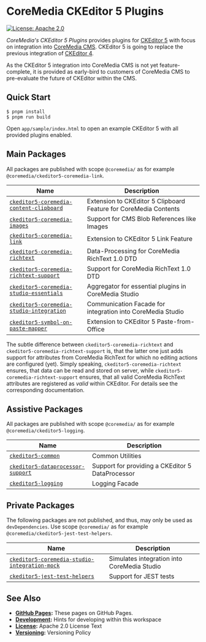 # CoreMedia CKEditor 5 Plugins

[![License: Apache 2.0][badge:license:Apache2]](./LICENSE)

_CoreMedia's CKEditor 5 Plugins_ provides plugins for [CKEditor 5][] with focus
on integration into [CoreMedia CMS][]. CKEditor 5 is going to replace the
previous integration of [CKEditor 4][].

As the CKEditor 5 integration into CoreMedia CMS is not yet feature-complete,
it is provided as early-bird to customers of CoreMedia CMS to pre-evaluate the
future of CKEditor within the CMS.

## Quick Start

```text
$ pnpm install
$ pnpm run build
```

Open `app/sample/index.html` to open an example CKEditor 5 with all provided
plugins enabled.

## Main Packages

All packages are published with scope `@coremedia/` as for example
`@coremedia/ckeditor5-coremedia-link`.

| Name                                         | Description                                                      |
|----------------------------------------------|------------------------------------------------------------------|
| [`ckeditor5-coremedia-content-clipboard`][]  | Extension to CKEditor 5 Clipboard Feature for CoreMedia Contents |
| [`ckeditor5-coremedia-images`][]             | Support for CMS Blob References like Images                      |
| [`ckeditor5-coremedia-link`][]               | Extension to CKEditor 5 Link Feature                             |
| [`ckeditor5-coremedia-richtext`][]           | Data-Processing for CoreMedia RichText 1.0 DTD                   |
| [`ckeditor5-coremedia-richtext-support`][]   | Support for CoreMedia RichText 1.0 DTD                           |
| [`ckeditor5-coremedia-studio-essentials`][]  | Aggregator for essential plugins in CoreMedia Studio             |
| [`ckeditor5-coremedia-studio-integration`][] | Communication Facade for integration into CoreMedia Studio       |
| [`ckeditor5-symbol-on-paste-mapper`][]       | Extension to CKEditor 5 Paste-from-Office                        |

The subtle difference between `ckeditor5-coremedia-richtext` and
`ckeditor5-coremedia-richtext-support` is, that the latter one just adds support
for attributes from CoreMedia RichText for which no editing actions are configured
(yet). Simply speaking, `ckeditor5-coremedia-richtext` ensures, that data can be
read and stored on server, while `ckeditor5-coremedia-richtext-support` ensures,
that all valid CoreMedia RichText attributes are registered as _valid_ within
CKEditor. For details see the corresponding documentation.

## Assistive Packages

All packages are published with scope `@coremedia/` as for example
`@coremedia/ckeditor5-logging`.

| Name                                  | Description                                      |
|---------------------------------------|--------------------------------------------------|
| [`ckeditor5-common`][]                | Common Utilities                                 |
| [`ckeditor5-dataprocessor-support`][] | Support for providing a CKEditor 5 DataProcessor |
| [`ckeditor5-logging`][]               | Logging Facade                                   |

## Private Packages

The following packages are not published, and thus, may only be used as
`devDependencies`. Use scope `@coremedia/` as for example
`@coremedia/ckeditor5-jest-test-helpers`.

| Name                                              | Description                                 |
|---------------------------------------------------|---------------------------------------------|
| [`ckeditor5-coremedia-studio-integration-mock`][] | Simulates integration into CoreMedia Studio |
| [`ckeditor5-jest-test-helpers`][]                 | Support for JEST tests                      |

## See Also

* **[GitHub Pages][gp:ckeditor-plugins]:** These pages on GitHub Pages.
* **[Development](./DEVELOPMENT.md):** Hints for developing within this workspace
* **[License](./LICENSE):** Apache 2.0 License Text
* **[Versioning](./VERSIONING.md):** Versioning Policy

<!-- ===========================================================[References] -->

[`ckeditor5-common`]: <./packages/ckeditor5-coremedia-content-clipboard>
[`ckeditor5-coremedia-content-clipboard`]: <./packages/ckeditor5-coremedia-content-clipboard>
[`ckeditor5-coremedia-images`]: <./packages/ckeditor5-coremedia-images>
[`ckeditor5-coremedia-link`]: <./packages/ckeditor5-coremedia-link>
[`ckeditor5-coremedia-richtext`]: <./packages/ckeditor5-coremedia-richtext>
[`ckeditor5-coremedia-richtext-support`]: <./packages/ckeditor5-coremedia-richtext-support>
[`ckeditor5-coremedia-studio-essentials`]: <./packages/ckeditor5-coremedia-studio-essentials>
[`ckeditor5-coremedia-studio-integration`]: <./packages/ckeditor5-coremedia-studio-integration>
[`ckeditor5-coremedia-studio-integration-mock`]: <./packages/ckeditor5-coremedia-studio-integration-mock>
[`ckeditor5-dataprocessor-support`]: <./packages/ckeditor5-dataprocessor-support>
[`ckeditor5-jest-test-helpers`]: <./packages/ckeditor5-jest-test-helpers>
[`ckeditor5-logging`]: <./packages/ckeditor5-logging>
[`ckeditor5-symbol-on-paste-mapper`]: <./packages/ckeditor5-symbol-on-paste-mapper>
[badge:license:Apache2]: <https://img.shields.io/badge/license-Apache_2.0-blue?style=for-the-badge>
[CKEditor 4]: <https://ckeditor.com/ckeditor-4/> "CKEditor 4 | Visual Text Editor for HTML"
[CKEditor 5]: <https://ckeditor.com/ckeditor-5/> "CKEditor 5 | Powerful Framework with Modular Architecture"
[CoreMedia CMS]: <https://www.coremedia.com/> "Best-of-Breed Digital Experience Platform CoreMedia"
[gp:ckeditor-plugins]: <https://coremedia.github.io/ckeditor-plugins/>
